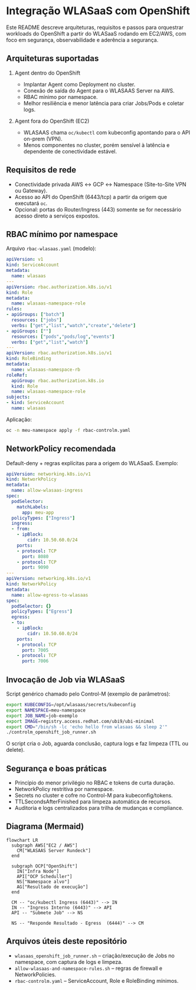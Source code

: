 # Integração WLASaaS com OpenShift

Este README descreve arquiteturas, requisitos e passos para orquestrar workloads do OpenShift a partir do WLASaaS rodando em EC2/AWS, com foco em segurança, observabilidade e aderência a segurança.

## Arquiteturas suportadas

1. Agent dentro do OpenShift
   - Implantar Agent como Deployment no cluster.
   - Conexão de saída do Agent para o WLASAAS Server na AWS.
   - RBAC mínimo por namespace.
   - Melhor resiliência e menor latência para criar Jobs/Pods e coletar logs.

2. Agent fora do OpenShift (EC2)
   - WLASAAS chama `oc/kubectl` com kubeconfig apontando para o API on-prem (VPN).
   - Menos componentes no cluster, porém sensível à latência e dependente de conectividade estável.

## Requisitos de rede

- Conectividade privada AWS ↔ GCP ↔ Namespace (Site-to-Site VPN ou Gateway).
- Acesso ao API do OpenShift (6443/tcp) a partir da origem que executará `oc`.
- Opcional: portas do Router/Ingress (443) somente se for necessário acesso direto a serviços expostos.

## RBAC mínimo por namespace

Arquivo `rbac-wlasaas.yaml` (modelo):
```yaml
apiVersion: v1
kind: ServiceAccount
metadata:
  name: wlasaas
---
apiVersion: rbac.authorization.k8s.io/v1
kind: Role
metadata:
  name: wlasaas-namespace-role
rules:
- apiGroups: ["batch"]
  resources: ["jobs"]
  verbs: ["get","list","watch","create","delete"]
- apiGroups: [""]
  resources: ["pods","pods/log","events"]
  verbs: ["get","list","watch"]
---
apiVersion: rbac.authorization.k8s.io/v1
kind: RoleBinding
metadata:
  name: wlasaas-namespace-rb
roleRef:
  apiGroup: rbac.authorization.k8s.io
  kind: Role
  name: wlasaas-namespace-role
subjects:
- kind: ServiceAccount
  name: wlasaas
```

Aplicação:
```bash
oc -n meu-namespace apply -f rbac-controlm.yaml
```

## NetworkPolicy recomendada

Default-deny + regras explícitas para a origem do WLASaaS. Exemplo:
```yaml
apiVersion: networking.k8s.io/v1
kind: NetworkPolicy
metadata:
  name: allow-wlasaas-ingress
spec:
  podSelector:
    matchLabels:
      app: meu-app
  policyTypes: ["Ingress"]
  ingress:
  - from:
    - ipBlock:
        cidr: 10.50.60.0/24
    ports:
    - protocol: TCP
      port: 8080
    - protocol: TCP
      port: 9090
---
apiVersion: networking.k8s.io/v1
kind: NetworkPolicy
metadata:
  name: allow-egress-to-wlasaas
spec:
  podSelector: {}
  policyTypes: ["Egress"]
  egress:
  - to:
    - ipBlock:
        cidr: 10.50.60.0/24
    ports:
    - protocol: TCP
      port: 7005
    - protocol: TCP
      port: 7006
```

## Invocação de Job via WLASaaS

Script genérico chamado pelo Control-M (exemplo de parâmetros):
```bash
export KUBECONFIG=/opt/wlasaas/secrets/kubeconfig
export NAMESPACE=meu-namespace
export JOB_NAME=job-exemplo
export IMAGE=registry.access.redhat.com/ubi9/ubi-minimal
export CMD="/bin/sh -lc 'echo hello from wlasaas && sleep 2'"
./controlm_openshift_job_runner.sh
```

O script cria o Job, aguarda conclusão, captura logs e faz limpeza (TTL ou delete).

## Segurança e boas práticas

- Princípio do menor privilégio no RBAC e tokens de curta duração.
- NetworkPolicy restritiva por namespace.
- Secrets no cluster e cofre no Control-M para kubeconfig/tokens.
- TTLSecondsAfterFinished para limpeza automática de recursos.
- Auditoria e logs centralizados para trilha de mudanças e compliance.

## Diagrama (Mermaid)

```mermaid
flowchart LR
  subgraph AWS["EC2 / AWS"]
    CM["WLASAAS Server Rundeck"]
  end

  subgraph OCP["OpenShift"]
    IN["Infra Node"]
    API["OCP Scheduller"]
    NS["Namespace alvo"]
    AG["Resultado de execução"]
  end

  CM -- "oc/kubectl Ingress (6443)" --> IN
  IN -- "Ingress Interno (6443)" --> API
  API -- "Submete Job" --> NS

  NS -- "Responde Resultado - Egress  (6444)" --> CM
```

## Arquivos úteis deste repositório

- `wlasaas_openshift_job_runner.sh` – criação/execução de Jobs no namespace, com captura de logs e limpeza.
- `allow-wlasaas-and-namespace-rules.sh` – regras de firewall e NetworkPolicies.
- `rbac-controlm.yaml` – ServiceAccount, Role e RoleBinding mínimos.

